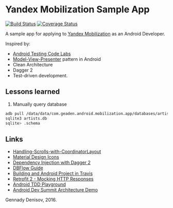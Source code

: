 # Yandex Mobilization Sample App

[![Build Status](https://travis-ci.org/geaden/yandex-mobilization.svg?branch=ci)](https://travis-ci.org/geaden/yandex-mobilization) [![Coverage Status](https://coveralls.io/repos/github/geaden/yandex-mobilization/badge.svg?branch=ci)](https://coveralls.io/github/geaden/yandex-mobilization?branch=ci)

A sample app for applying to [Yandex Mobilization](https://www.yandex.ru/mobilization/) as an Android Developer.

Inspired by:

 - [Android Testing Code Labs](https://codelabs.developers.google.com/codelabs/android-testing/)
 - [Model-View-Presenter](https://en.wikipedia.org/wiki/Model%E2%80%93view%E2%80%93presenter) pattern in Android
 - Clean Architecture
 - Dagger 2 
 - Test-driven development.
 
## Lessons learned
 
1. Manually query database
 
```bash
adb pull /data/data/com.geaden.android.mobilization.app/databases/artists.db
sqlite3 artists.db
sqlite> .schema
```


## Links

 - [Handling-Scrolls-with-CoordinatorLayout](https://guides.codepath.com/android/Handling-Scrolls-with-CoordinatorLayout)
 - [Material Design Icons](https://design.google.com/icons/)
 - [Dependency Injection with Dagger 2](https://github.com/codepath/android_guides/wiki/Dependency-Injection-with-Dagger-2)
 - [DBFlow Guide](https://guides.codepath.com/android/DBFlow-Guide)
 - [Building and Android Project in Travis](https://docs.travis-ci.com/user/languages/android)
 - [Retrofit 2 - Mocking HTTP Responses](http://riggaroo.co.za/retrofit-2-mocking-http-responses/)
 - [Android TDD Playground](https://github.com/pestrada/android-tdd-playground)
 - [Android Dev Summit Architecture Demo](https://github.com/yigit/dev-summit-architecture-demo)

Gennady Denisov, 2016.